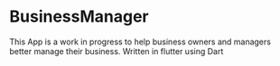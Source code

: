 # BusinessManager

This App is a work in progress to help business owners and managers better manage their business. Written in flutter using Dart
